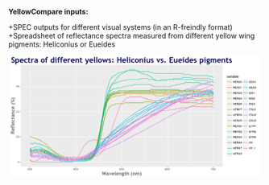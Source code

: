 **YellowCompare inputs:**

 +SPEC outputs for different visual systems (in an R-freindly format)
 +Spreadsheet of reflectance spectra measured from different yellow wing pigments: Heliconius or Eueides

![alt text](https://github.com/jebriner/YellowCompare/blob/master/InputFiles/161216Plot_YellowsSpectra.png?raw=true "Plot of Yellow Pigments")

